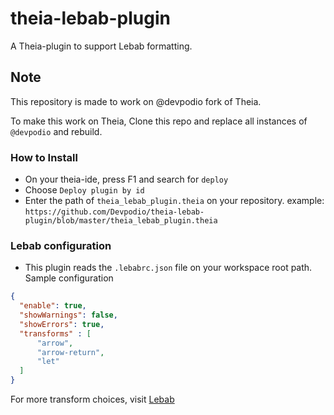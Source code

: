 # theia-lebab-plugin

A Theia-plugin to support Lebab formatting.

## Note

This repository is made to work on @devpodio fork of Theia.

To make this work on Theia, Clone this repo and replace all instances of `@devpodio` and rebuild.

### How to Install

- On your theia-ide, press F1 and search for `deploy`
- Choose `Deploy plugin by id`
- Enter the path of `theia_lebab_plugin.theia` on your repository. example: `https://github.com/Devpodio/theia-lebab-plugin/blob/master/theia_lebab_plugin.theia`

### Lebab configuration

- This plugin reads the `.lebabrc.json` file on your workspace root path.
Sample configuration
```json
{
  "enable": true,
  "showWarnings": false,
  "showErrors": true,
  "transforms" : [
      "arrow",
      "arrow-return",
      "let"
  ]
}
```
For more transform choices, visit [Lebab](https://github.com/lebab/lebab)


